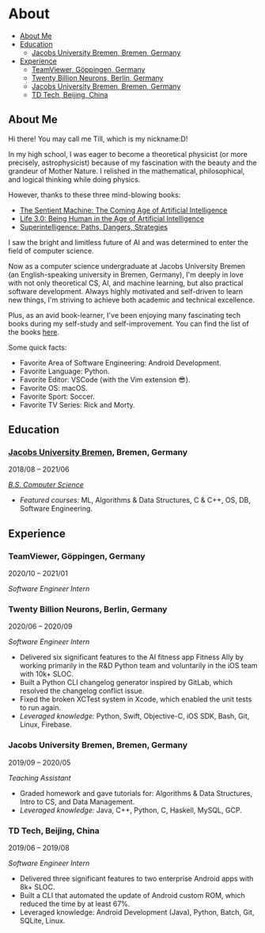 # About


* [About Me](#about-me)
* [Education](#education)
  * [Jacobs University Bremen, Bremen, Germany](#jacobs-university-bremen-bremen-germany)
* [Experience](#experience)
  * [TeamViewer, Göppingen, Germany](#teamviewer-göppingen-germany)
  * [Twenty Billion Neurons, Berlin, Germany](#twenty-billion-neurons-berlin-germany)
  * [Jacobs University Bremen, Bremen, Germany](#jacobs-university-bremen-bremen-germany-1)
  * [TD Tech, Beijing, China](#td-tech-beijing-china)

## About Me

Hi there! You may call me Till, which is my nickname:D!

In my high school, I was eager to become a theoretical physicist (or more precisely, astrophysicist) because of my fascination with the beauty and the grandeur of Mother Nature. I relished in the mathematical, philosophical, and logical thinking while doing physics.

However, thanks to these three mind-blowing books:

* [The Sentient Machine: The Coming Age of Artificial Intelligence](https://www.goodreads.com/book/show/34466959-the-sentient-machine?ac=1&from_search=true&qid=k0Ey92dgkk&rank=1)
* [Life 3.0: Being Human in the Age of Artificial Intelligence](https://www.goodreads.com/book/show/34272565-life-3-0?ac=1&from_search=true&qid=ElsA2TwiLK&rank=1)
* [Superintelligence: Paths, Dangers, Strategies](https://www.goodreads.com/book/show/20527133-superintelligence)

I saw the bright and limitless future of AI and was determined to enter the field of computer science.

Now as a computer science undergraduate at Jacobs University Bremen (an English-speaking university in Bremen, Germany), I'm deeply in love with not only theoretical CS, AI, and machine learning, but also practical software development. Always highly motivated and self-driven to learn new things, I'm striving to achieve both academic and technical excellence.

Plus, as an avid book-learner, I've been enjoying many fascinating tech books during my self-study and self-improvement. You can find the list of the books [here](https://www.goodreads.com/review/list/70012245-tianyao-chen?shelf=tech-books).

Some quick facts:

* Favorite Area of Software Engineering: Android Development.
* Favorite Language: Python.
* Favorite Editor: VSCode (with the Vim extension 😎).
* Favorite OS: macOS.
* Favorite Sport: Soccer.
* Favorite TV Series: Rick and Morty.

## Education

### [Jacobs University Bremen](https://www.jacobs-university.de/), Bremen, Germany

2018/08 – 2021/06

[*B.S. Computer Science*](/pdfs/cs_curriculum.pdf)

* *Featured courses:* ML, Algorithms & Data Structures, C & C++, OS, DB, Software Engineering.

## Experience

### TeamViewer, Göppingen, Germany

2020/10 – 2021/01

*Software Engineer Intern*

### Twenty Billion Neurons, Berlin, Germany

2020/06 – 2020/09

*Software Engineer Intern*

* Delivered six significant features to the AI fitness app Fitness Ally by working primarily in the R&D Python team and voluntarily in the iOS team with 10k+ SLOC.
* Built a Python CLI changelog generator inspired by GitLab, which resolved the changelog conflict issue.
* Fixed the broken XCTest system in Xcode, which enabled the unit tests to run again.
* *Leveraged knowledge:* Python, Swift, Objective-C, iOS SDK, Bash, Git, Linux, Firebase.

### Jacobs University Bremen, Bremen, Germany

2019/09 – 2020/05

*Teaching Assistant*

* Graded homework and gave tutorials for: Algorithms & Data Structures, Intro to CS, and Data Management.
* *Leveraged knowledge:* Java, C++, Python, C, Haskell, MySQL, GCP.

### TD Tech, Beijing, China

2019/06 – 2019/08

*Software Engineer Intern*

* Delivered three significant features to two enterprise Android apps with 8k+ SLOC.
* Built a CLI that automated the update of Android custom ROM, which reduced the time by at least 67%.
* Leveraged knowledge: Android Development (Java), Python, Batch, Git, SQLite, Linux.


